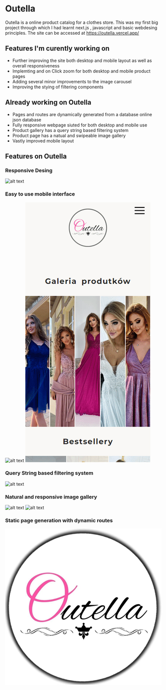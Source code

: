 # Outella

Outella is a online product catalog for a clothes store. This was my first big project through which I had learnt next.js , javascript and basic webdesing principles. 
The site can be accessed at https://outella.vercel.app/

## Features I'm curently working on


- Further improving the site both desktop and mobile layout as well as overall responsiveness 
- Implemting and on Click zoom for both desktop and mobile product pages
- Adding several minor improvements to the image carousel
- Improving the stying of filtering components

## Already working on Outella
- Pages and routes are dynamically generated from a database online json database
- Fully responsive webpage siuted for both desktop and mobile use
- Product gallery has a query string based filtering system 
- Product page has a natual and swipeable image gallery
- Vastly improved mobile layout

## Features on Outella

### Responsive Desing
![alt text](https://github.com/Cezary-Janicki/Outella/blob/main/public/github%20gifs/responsive-desing.gif)
### Easy to use mobile interface
![alt text](https://github.com/Cezary-Janicki/Outella/blob/main/public/github%20gifs/gallery-filtering-mobile.gif) 
![alt text](https://github.com/Cezary-Janicki/Outella/blob/main/public/github%20gifs/hamburger-menu-resized.gif) 

### Query String based filtering system
![alt text](https://github.com/Cezary-Janicki/Outella/blob/main/public/github%20gifs/gallery-filtering.gif) 
### Natural and responsive image gallery
![alt text](https://github.com/Cezary-Janicki/Outella/blob/main/public/github%20gifs/gallery-swiping.gif) 
![alt text](https://github.com/Cezary-Janicki/Outella/blob/main/public/github%20gifs/lightbox.gif) 
### Static page generation with dynamic routes


![alt text](https://github.com/Cezary-Janicki/Outella/blob/main/public/outella.jpg)
